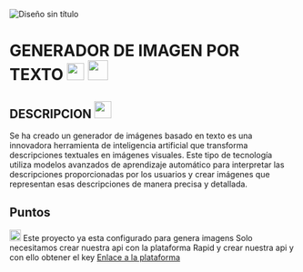 ![Diseño sin título](https://github.com/user-attachments/assets/3696cb14-6270-46f6-a51a-a9a3b2d901d8)

# GENERADOR DE IMAGEN POR TEXTO <img src="https://images.emojiterra.com/google/noto-emoji/animated-emoji/1f916.gif" style="width: 30px; height: 30px;" >      <img src="https://media.tenor.com/OEAjabUzGKEAAAAi/microsoft-computer.gif" style="width: 35px; height: 35px;" >

## DESCRIPCION  <img src="https://images.emojiterra.com/google/noto-emoji/animated-emoji/1f609.gif" style="width: 30px; height: 30px;" >
Se ha creado un generador de imágenes basado en texto es una innovadora herramienta de inteligencia artificial que transforma descripciones textuales en imágenes visuales. Este tipo de tecnología utiliza modelos avanzados de aprendizaje automático para interpretar las descripciones proporcionadas por los usuarios y crear imágenes que representan esas descripciones de manera precisa y detallada.

## Puntos
<img src="https://cdn0.iconfinder.com/data/icons/social-messaging-ui-color-shapes-3/3/31-512.png" style="width: 20px; height: 20px;" > Este proyecto ya esta configurado para genera imagens
Solo necesitamos crear nuestra api con la plataforma Rapid y crear nuestra api y con ello obtener el key
[Enlace a la plataforma](https://rapidapi.com/bussinesonline250/api/ai-text-to-image-generator-api/)



